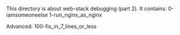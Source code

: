 This directory is about web-stack debugging (part 2). It contains:
0-iamsomeoneelse
1-run_nginx_as_nginx

Advanced:
100-fix_in_7_lines_or_less
